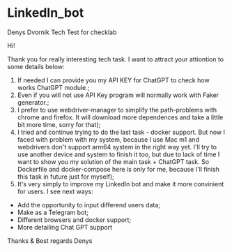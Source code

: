 # LinkedIn_bot
Denys Dvornik Tech Test for checklab

Hi!

 Thank you for really interesting tech task. I want to attract your attiontion to some details below:
 
 1. If needed I can provide you my API KEY for ChatGPT to check how works ChatGPT module.;
 2. Even if you will not use API Key program will normally work with Faker generator.;
 3. I prefer to use webdriver-manager to simplify the path-problems with chrome and firefox. It will download more dependences and take a little bit more time,
 sorry for that);
 4. I tried and continue trying to do the last task - docker support. But now I faced with problem with my system, because I use Mac m1 and webdrivers don't
 support arm64 system in the right way yet. I'll try to use another device and system to finish it too, but due to lack of time I want to show you my
 solution of the main task + ChatGPT task. So Dockerfile and docker-compose here is only for me, because I'll finish this task in future just for myself);
 5. It's very simply to improve my LinkedIn bot and make it more convinient for users. I see next ways:
 - Add the opportunity to input differend users data;
 - Make as a Telegram bot;
 - Different browsers and docker support;
 - More detailing Chat GPT support
 
 Thanks & Best regards
 Denys
